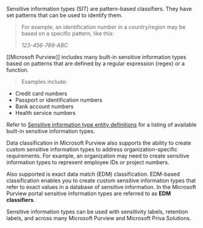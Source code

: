 Sensitive information types (SIT) are pattern-based classifiers. They have set patterns that can be used to identify them. 
>For example, an identification number in a country/region may be based on a specific pattern, like this:
>
>_123-456-789-ABC_

[[Microsoft Purview]] includes many built-in sensitive information types based on patterns that are defined by a regular expression (regex) or a function.
>Examples include:

- Credit card numbers
- Passport or identification numbers
- Bank account numbers
- Health service numbers

Refer to [Sensitive information type entity definitions](https://learn.microsoft.com/en-us/microsoft-365/compliance/sensitive-information-type-entity-definitions) for a listing of available built-in sensitive information types.

Data classification in Microsoft Purview also supports the ability to create custom sensitive information types to address organization-specific requirements. For example, an organization may need to create sensitive information types to represent employee IDs or project numbers.

Also supported is exact data match (EDM) classification. EDM-based classification enables you to create custom sensitive information types that refer to exact values in a database of sensitive information. In the Microsoft Purview portal sensitive information types are referred to as **EDM classifiers**.

Sensitive information types can be used with sensitivity labels, retention labels, and across many Microsoft Purview and Microsoft Priva Solutions.